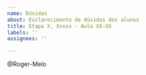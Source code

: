 ```yaml
---
name: Dúvidas
about: Esclarecimento de dúvidas dos alunos
title: Etapa X, Xxxxx - Aula XX-XX
labels: ''
assignees: ''

---
```


<!--
ATENÇÃO: Leia antes de postar sua dúvida.
-------------------------------------------

Se você precisar adicionar trechos de código, coloque-os entre 3 crases, assim:

```js
const myFunc = () => {

}
```

Colocando 3 crases antes, 3 crases depois, o código aparecerá corretamente
formatado. O "js" ali em cima é para que o código seja corretamente colorizado
com base na linguagem JS.

Antes de publicar a issue, lembre-se de clicar na aba "Preview", para visualizar se a formatação está correta =)
-->

<!-- ESCREVA SUA DÚVIDA APÓS ESSA LINHA -->



<!-- Não apague daqui para baixo! -->
@Roger-Melo
